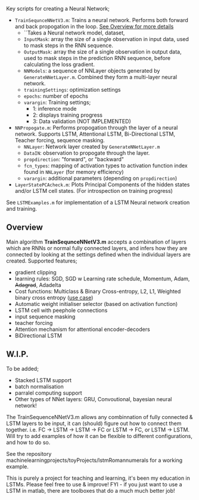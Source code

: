 Key scripts for creating a Neural Network;

- `TrainSequnceNNetV3.m`: Trains a neural network. Performs both forward and back propogation in the loop. [See Overview for more details](#overview)
  - ``Takes a Neural network model, dataset, 
  - `InputMask`: array the size of a single observation in input data, used to mask steps in the RNN sequence.
  - `OutputMask`: array the size of a single observation in output data, used to mask steps in the prediction RNN sequence, before calculating the loss gradient.
  - `NNModels`: a sequence of NNLayer objects generated by `GenerateNNetLayer.m`. Combined they form a multi-layer neural network.
  - `trainingSettings`: optimization settings
  - `epochs`: number of epochs
  - `varargin`: Training settings;
    - 1: inference mode
    - 2: displays training progress
    - 3: Data validation (NOT IMPLEMENTED)
- `NNPropogate.m`: Performs propogation through the layer of a neural network. Supports LSTM, Attentional LSTM, Bi-Directional LSTM, Teacher forcing, sequence masking.
  - `NNLayer`: Network layer created by `GenerateNNetLayer.m`
  - `DataIN`: observation to propogate through the layer.
  - `propdirection`: "forward", or "backward"
  - `fcn_types`: mapping of activation types to activation function index found in `NNLayer` (for memory efficiency)
  - `varargin`: additional parameters (depending on `propdirection`)
- `LayerStatePCAcheck.m`: Plots Principal Components of the hidden states and/or LSTM cell states. (For introspection on training progress)

See `LSTMExamples.m` for implementation of a LSTM Neural network creation and training.

## Overview

Main algorithm **TrainSequnceNNetV3.m** accepts a combination of layers which are RNNs or normal fully connected layers, and infers how they are connected by looking at the settings defined when the individual layers are created.
Supported features;
- gradient clipping
- learning rules: SGD, SGD w Learning rate schedule, Momentum, Adam, ~~Adagrad~~, Adadelta
- Cost functions: Multiclass & Binary Cross-entropy, L2, L1, Weighted binary cross entropy ([use case](https://samoliverschumacher.github.io/website/post/eeg_costtradeoff/#custom-loss-function---recurrent-neural-network-lstm))
- Automatic weight initialiser selector (based on activation function)
- LSTM cell with peephole connections
- input sequence masking
- teacher forcing
- Attention mechanism for attentional encoder-decoders
- BiDirectional LSTM

## W.I.P.

To be added;
- Stacked LSTM support
- batch normalisation
- parralel computing support
- Other types of NNet layers: GRU, Convoutional, bayesian neural network!

The TrainSequenceNNetV3.m allows any combinnation of fully connected & LSTM layers to be input, it can (should) figure out how to connect them together. i.e. FC -> LSTM -> LSTM -> FC or LSTM -> FC, or LSTM -> LSTM. 
Will try to add examples of how it can be flexible to different configurations, and how to do so.

See the repository machinelearningprojects/toyProjects/lstmRomannumerals for a working example. 

This is purely a project for teaching and learning, it's been my education in LSTMs. Please feel free to use & improve!
FYI - if you just want to use a LSTM in matlab, there are toolboxes that do a much much better job!
